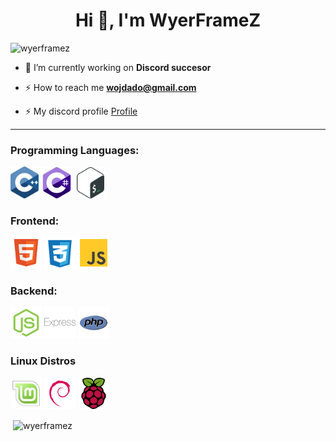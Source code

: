 <h1 align="center">Hi 👋, I'm WyerFrameZ</h1>
<p align="left"> <img src="https://komarev.com/ghpvc/?username=wyerframez&label=Profile%20views&color=0e75b6&style=plastic" alt="wyerframez" /> </p>

- 🔭 I’m currently working on **Discord succesor**

- ⚡ How to reach me **wojdado@gmail.com**

- ⚡ My discord profile [Profile](https://kencarson.pl/card-main/index.html)

<hr>
<p align="left">
</p>

<h3 align="left">Programming Languages:</h3>

<p align="left">
  <img src="cpp.svg" width="45" alt="HTML" />
   <img src="cs.svg" width="50" alt="JavaScript" />
  <img src="bash.svg" width="50" alt="CSS" />
 
</p>

<h3 align="left">Frontend:</h3>

<p align="left">
  <img src="html.svg" width="50" alt="HTML" />
  <img src="css.svg" width="50" alt="CSS" />
  <img src="js.svg" width="50" alt="JavaScript" />
</p>

<h3 align="left">Backend:</h3>

<p align="left">
  <img src="nodejs.svg" width="50" alt="HTML" />
  <img src="express.svg" width="50" alt="CSS" />
  <img src="php.svg" width="50" alt="JavaScript" />
</p>

<h3 align="left">Linux Distros</h3>

<p align="left">
  <img src="mint.svg" width="50" alt="HTML" />
  <img src="debian.svg" width="50" alt="CSS" />
  <img src="rasperry.svg" width="50" alt="JavaScript" />
</p>


<p>&nbsp;<img align="center" src="https://github-readme-stats.vercel.app/api?username=wyerframez&show_icons=true&locale=en" alt="wyerframez" /></p>
